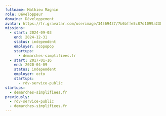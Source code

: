 ```yaml
---
fullname: Mathieu Magnin
role: Développeur
domaine: Développement
avatar: https://fr.gravatar.com/userimage/34569437/7b6bffe5c87d1099a2382d71707c12e5.jpg?size=512
missions:
  - start: 2024-09-03
    end: 2024-12-31
    status: independent
    employer: scopopop
    startups:
      - demarches-simplifiees.fr
  - start: 2017-01-16
    end: 2020-04-09
    status: independent
    employer: octo
    startups:
      - rdv-service-public
startups:
  - demarches-simplifiees.fr
previously:
  - rdv-service-public
  - demarches-simplifiees.fr
---
```

